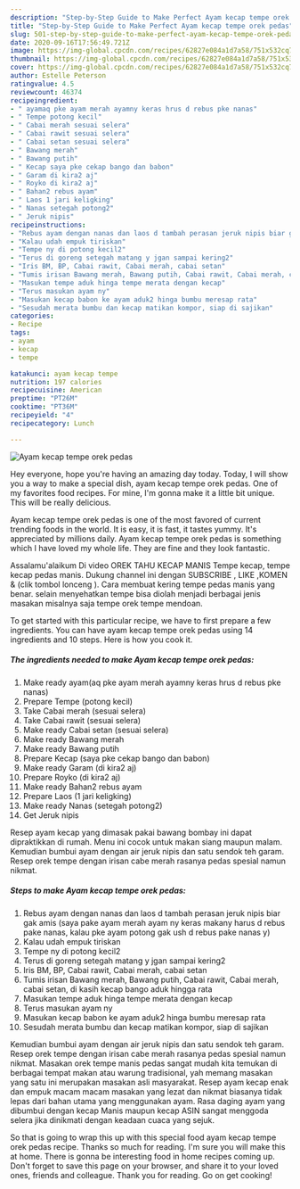 ```yaml
---
description: "Step-by-Step Guide to Make Perfect Ayam kecap tempe orek pedas"
title: "Step-by-Step Guide to Make Perfect Ayam kecap tempe orek pedas"
slug: 501-step-by-step-guide-to-make-perfect-ayam-kecap-tempe-orek-pedas
date: 2020-09-16T17:56:49.721Z
image: https://img-global.cpcdn.com/recipes/62827e084a1d7a58/751x532cq70/ayam-kecap-tempe-orek-pedas-foto-resep-utama.jpg
thumbnail: https://img-global.cpcdn.com/recipes/62827e084a1d7a58/751x532cq70/ayam-kecap-tempe-orek-pedas-foto-resep-utama.jpg
cover: https://img-global.cpcdn.com/recipes/62827e084a1d7a58/751x532cq70/ayam-kecap-tempe-orek-pedas-foto-resep-utama.jpg
author: Estelle Peterson
ratingvalue: 4.5
reviewcount: 46374
recipeingredient:
- " ayamaq pke ayam merah ayamny keras hrus d rebus pke nanas"
- " Tempe potong kecil"
- " Cabai merah sesuai selera"
- " Cabai rawit sesuai selera"
- " Cabai setan sesuai selera"
- " Bawang merah"
- " Bawang putih"
- " Kecap saya pke cekap bango dan babon"
- " Garam di kira2 aj"
- " Royko di kira2 aj"
- " Bahan2 rebus ayam"
- " Laos 1 jari keligking"
- " Nanas setegah potong2"
- " Jeruk nipis"
recipeinstructions:
- "Rebus ayam dengan nanas dan laos d tambah perasan jeruk nipis biar gak amis (saya pake ayam merah ayam ny keras makany harus d rebus pake nanas, kalau pke ayam potong gak ush d rebus pake nanas y)"
- "Kalau udah empuk tiriskan"
- "Tempe ny di potong kecil2"
- "Terus di goreng setegah matang y jgan sampai kering2"
- "Iris BM, BP, Cabai rawit, Cabai merah, cabai setan"
- "Tumis irisan Bawang merah, Bawang putih, Cabai rawit, Cabai merah, cabai setan, di kasih kecap bango aduk hingga rata"
- "Masukan tempe aduk hinga tempe merata dengan kecap"
- "Terus masukan ayam ny"
- "Masukan kecap babon ke ayam aduk2 hinga bumbu meresap rata"
- "Sesudah merata bumbu dan kecap matikan kompor, siap di sajikan"
categories:
- Recipe
tags:
- ayam
- kecap
- tempe

katakunci: ayam kecap tempe 
nutrition: 197 calories
recipecuisine: American
preptime: "PT26M"
cooktime: "PT36M"
recipeyield: "4"
recipecategory: Lunch

---
```



![Ayam kecap tempe orek pedas](https://img-global.cpcdn.com/recipes/62827e084a1d7a58/751x532cq70/ayam-kecap-tempe-orek-pedas-foto-resep-utama.jpg)

Hey everyone, hope you're having an amazing day today. Today, I will show you a way to make a special dish, ayam kecap tempe orek pedas. One of my favorites food recipes. For mine, I'm gonna make it a little bit unique. This will be really delicious.

Ayam kecap tempe orek pedas is one of the most favored of current trending foods in the world. It is easy, it is fast, it tastes yummy. It's appreciated by millions daily. Ayam kecap tempe orek pedas is something which I have loved my whole life. They are fine and they look fantastic.

Assalamu&#39;alaikum Di video OREK TAHU KECAP MANIS Tempe kecap, tempe kecap pedas manis. Dukung channel ini dengan SUBSCRIBE , LIKE ,KOMEN &amp; (clik tombol lonceng ). Cara membuat kering tempe pedas manis yang benar. selain menyehatkan tempe bisa diolah menjadi berbagai jenis masakan misalnya saja tempe orek tempe mendoan.


To get started with this particular recipe, we have to first prepare a few ingredients. You can have ayam kecap tempe orek pedas using 14 ingredients and 10 steps. Here is how you cook it.

<!--inarticleads1-->

##### The ingredients needed to make Ayam kecap tempe orek pedas:

1. Make ready  ayam(aq pke ayam merah ayamny keras hrus d rebus pke nanas)
1. Prepare  Tempe (potong kecil)
1. Take  Cabai merah (sesuai selera)
1. Take  Cabai rawit (sesuai selera)
1. Make ready  Cabai setan (sesuai selera)
1. Make ready  Bawang merah
1. Make ready  Bawang putih
1. Prepare  Kecap (saya pke cekap bango dan babon)
1. Make ready  Garam (di kira2 aj)
1. Prepare  Royko (di kira2 aj)
1. Make ready  Bahan2 rebus ayam
1. Prepare  Laos (1 jari keligking)
1. Make ready  Nanas (setegah potong2)
1. Get  Jeruk nipis


Resep ayam kecap yang dimasak pakai bawang bombay ini dapat dipraktikkan di rumah. Menu ini cocok untuk makan siang maupun malam. Kemudian bumbui ayam dengan air jeruk nipis dan satu sendok teh garam. Resep orek tempe dengan irisan cabe merah rasanya pedas spesial namun nikmat. 

<!--inarticleads2-->

##### Steps to make Ayam kecap tempe orek pedas:

1. Rebus ayam dengan nanas dan laos d tambah perasan jeruk nipis biar gak amis (saya pake ayam merah ayam ny keras makany harus d rebus pake nanas, kalau pke ayam potong gak ush d rebus pake nanas y)
1. Kalau udah empuk tiriskan
1. Tempe ny di potong kecil2
1. Terus di goreng setegah matang y jgan sampai kering2
1. Iris BM, BP, Cabai rawit, Cabai merah, cabai setan
1. Tumis irisan Bawang merah, Bawang putih, Cabai rawit, Cabai merah, cabai setan, di kasih kecap bango aduk hingga rata
1. Masukan tempe aduk hinga tempe merata dengan kecap
1. Terus masukan ayam ny
1. Masukan kecap babon ke ayam aduk2 hinga bumbu meresap rata
1. Sesudah merata bumbu dan kecap matikan kompor, siap di sajikan


Kemudian bumbui ayam dengan air jeruk nipis dan satu sendok teh garam. Resep orek tempe dengan irisan cabe merah rasanya pedas spesial namun nikmat. Masakan orek tempe manis pedas sangat mudah kita temukan di berbagai tempat makan atau warung tradisional, yah memang masakan yang satu ini merupakan masakan asli masyarakat. Resep ayam kecap enak dan empuk macam macam masakan yang lezat dan nikmat biasanya tidak lepas dari bahan utama yang menggunakan ayam. Rasa daging ayam yang dibumbui dengan kecap Manis maupun kecap ASIN sangat menggoda selera jika dinikmati dengan keadaan cuaca yang sejuk. 

So that is going to wrap this up with this special food ayam kecap tempe orek pedas recipe. Thanks so much for reading. I'm sure you will make this at home. There is gonna be interesting food in home recipes coming up. Don't forget to save this page on your browser, and share it to your loved ones, friends and colleague. Thank you for reading. Go on get cooking!
